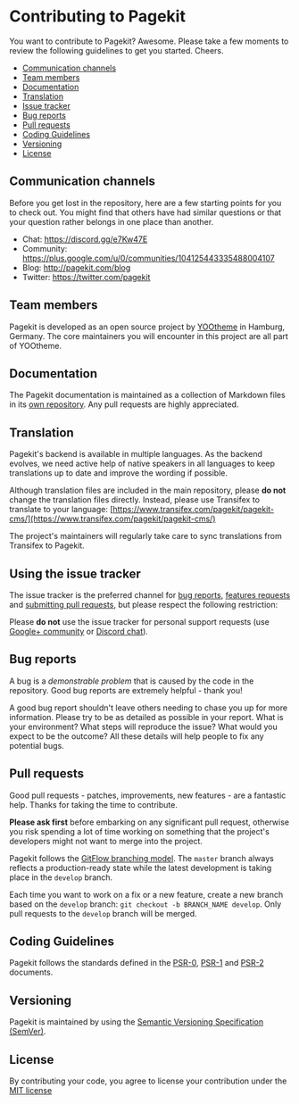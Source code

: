 # Contributing to Pagekit

You want to contribute to Pagekit? Awesome. Please take a few moments to
review the following guidelines to get you started. Cheers.

* [Communication channels](#communication)
* [Team members](#team)
* [Documentation](#documentation)
* [Translation](#translation)
* [Issue tracker](#issues)
* [Bug reports](#bugs)
* [Pull requests](#pull-requests)
* [Coding Guidelines](#guidelines)
* [Versioning](#versioning)
* [License](#license)

<a name="communication"></a>
## Communication channels

Before you get lost in the repository, here are a few starting points
for you to check out. You might find that others have had similar
questions or that your question rather belongs in one place than another.

* Chat: https://discord.gg/e7Kw47E
* Community: https://plus.google.com/u/0/communities/104125443335488004107
* Blog: http://pagekit.com/blog
* Twitter: https://twitter.com/pagekit

<a name="team"></a>
## Team members

Pagekit is developed as an open source project by [YOOtheme](http://yootheme.com)
in Hamburg, Germany. The core maintainers you will encounter in this project
are all part of YOOtheme.

## Documentation

The Pagekit documentation is maintained as a collection of Markdown files in its
[own repository](https://github.com/pagekit/docs). Any pull requests are highly appreciated.

## Translation

Pagekit's backend is available in multiple languages. As the backend evolves, we
need active help of native speakers in all languages to keep translations up to date
and improve the wording if possible.

Although translation files are included in the main repository, please **do not**
change the translation files directly. Instead, please use Transifex to translate
to your language: [https://www.transifex.com/pagekit/pagekit-cms/](https://www.transifex.com/pagekit/pagekit-cms/)

The project's maintainers will regularly take care to sync translations from Transifex
to Pagekit.

<a name="issues"></a>
## Using the issue tracker

The issue tracker is the preferred channel for [bug reports](#bugs),
[features requests](#features) and [submitting pull
requests](#pull-requests), but please respect the following restriction:

Please **do not** use the issue tracker for personal support requests (use
[Google+ community](https://plus.google.com/u/0/communities/104125443335488004107) or
[Discord chat](https://discord.gg/e7Kw47E)).

<a name="bugs"></a>
## Bug reports

A bug is a _demonstrable problem_ that is caused by the code in the repository.
Good bug reports are extremely helpful - thank you!

A good bug report shouldn't leave others needing to chase you up for more
information. Please try to be as detailed as possible in your report. What is
your environment? What steps will reproduce the issue? What would you expect to
be the outcome? All these details will help people to fix any potential bugs.

<a name="pull-requests"></a>
## Pull requests

Good pull requests - patches, improvements, new features - are a fantastic
help. Thanks for taking the time to contribute.

**Please ask first** before embarking on any significant pull request,
otherwise you risk spending a lot of time working on something that the
project's developers might not want to merge into the project.

Pagekit follows the [GitFlow branching model](https://de.atlassian.com/git/tutorials/comparing-workflows/gitflow-workflow). The ```master``` branch always reflects a production-ready state while the latest development is taking place in the ```develop``` branch.

Each time you want to work on a fix or a new feature, create a new branch based on the ```develop``` branch: ```git checkout -b BRANCH_NAME develop```. Only pull requests to the ```develop``` branch will be merged.

<a name="guidelines"></a>
## Coding Guidelines

Pagekit follows the standards defined in the [PSR-0](https://github.com/php-fig/fig-standards/blob/master/accepted/PSR-0.md), [PSR-1](https://github.com/php-fig/fig-standards/blob/master/accepted/PSR-1-basic-coding-standard.md) and [PSR-2](https://github.com/php-fig/fig-standards/blob/master/accepted/PSR-2-coding-style-guide.md) documents.


## Versioning

Pagekit is maintained by using the [Semantic Versioning Specification (SemVer)](http://semver.org).

<a name="license"></a>
## License

By contributing your code, you agree to license your contribution under the [MIT license](LICENSE)
